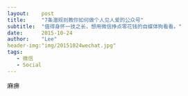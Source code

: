 ```yaml
---
layout:    post
title:     "7条潜规则教你如何做个人见人爱的公众号"
subtitle:  "值得身怀一技之长，想用微信挣点零花钱的自媒体狗看看。"
date:      2015-10-24
author:    "Lee"
header-img:"img/20151024wechat.jpg"
tags: 
   - 微信
   - Social
---
```


麻痹
